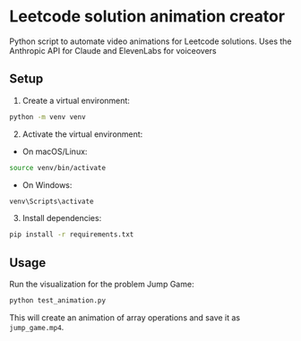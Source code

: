 # Leetcode solution animation creator

Python script to automate video animations for Leetcode solutions. Uses the Anthropic API for Claude and ElevenLabs for voiceovers

## Setup

1. Create a virtual environment:
```bash
python -m venv venv
```

2. Activate the virtual environment:
- On macOS/Linux:
```bash
source venv/bin/activate
```
- On Windows:
```bash
venv\Scripts\activate
```

3. Install dependencies:
```bash
pip install -r requirements.txt
```

## Usage

Run the visualization for the problem Jump Game:
```bash
python test_animation.py
```

This will create an animation of array operations and save it as `jump_game.mp4`. 